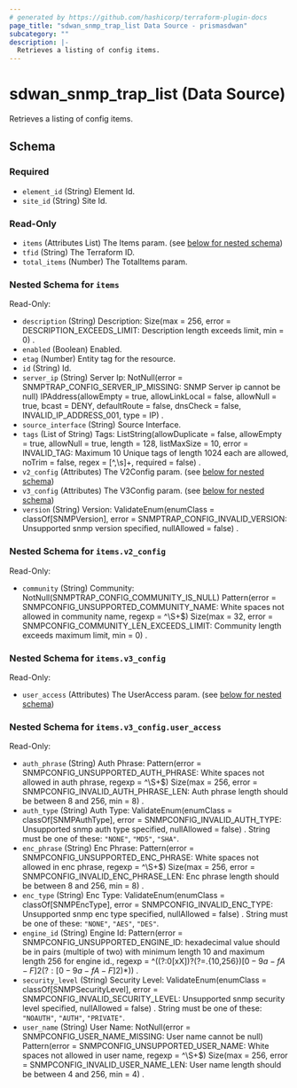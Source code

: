 ```yaml
---
# generated by https://github.com/hashicorp/terraform-plugin-docs
page_title: "sdwan_snmp_trap_list Data Source - prismasdwan"
subcategory: ""
description: |-
  Retrieves a listing of config items.
---
```


# sdwan_snmp_trap_list (Data Source)

Retrieves a listing of config items.



<!-- schema generated by tfplugindocs -->
## Schema

### Required

- `element_id` (String) Element Id.
- `site_id` (String) Site Id.

### Read-Only

- `items` (Attributes List) The Items param. (see [below for nested schema](#nestedatt--items))
- `tfid` (String) The Terraform ID.
- `total_items` (Number) The TotalItems param.

<a id="nestedatt--items"></a>
### Nested Schema for `items`

Read-Only:

- `description` (String) Description: Size(max = 256, error = DESCRIPTION_EXCEEDS_LIMIT: Description length exceeds limit, min = 0) .
- `enabled` (Boolean) Enabled.
- `etag` (Number) Entity tag for the resource.
- `id` (String) Id.
- `server_ip` (String) Server Ip: NotNull(error = SNMPTRAP_CONFIG_SERVER_IP_MISSING: SNMP Server ip cannot be null) IPAddress(allowEmpty = true, allowLinkLocal = false, allowNull = true, bcast = DENY, defaultRoute = false, dnsCheck = false, INVALID_IP_ADDRESS_001, type = IP) .
- `source_interface` (String) Source Interface.
- `tags` (List of String) Tags: ListString(allowDuplicate = false, allowEmpty = true, allowNull = true, length = 128, listMaxSize = 10, error = INVALID_TAG: Maximum 10 Unique tags of length 1024 each are allowed, noTrim = false, regex = [^,\\s]+, required = false) .
- `v2_config` (Attributes) The V2Config param. (see [below for nested schema](#nestedatt--items--v2_config))
- `v3_config` (Attributes) The V3Config param. (see [below for nested schema](#nestedatt--items--v3_config))
- `version` (String) Version: ValidateEnum(enumClass = classOf[SNMPVersion], error = SNMPTRAP_CONFIG_INVALID_VERSION: Unsupported snmp version specified, nullAllowed = false) .

<a id="nestedatt--items--v2_config"></a>
### Nested Schema for `items.v2_config`

Read-Only:

- `community` (String) Community: NotNull(SNMPTRAP_CONFIG_COMMUNITY_IS_NULL) Pattern(error = SNMPCONFIG_UNSUPPORTED_COMMUNITY_NAME: White spaces not allowed in community name, regexp = ^\\S+$) Size(max = 32, error = SNMPCONFIG_COMMUNITY_LEN_EXCEEDS_LIMIT: Community length exceeds maximum limit, min = 0) .


<a id="nestedatt--items--v3_config"></a>
### Nested Schema for `items.v3_config`

Read-Only:

- `user_access` (Attributes) The UserAccess param. (see [below for nested schema](#nestedatt--items--v3_config--user_access))

<a id="nestedatt--items--v3_config--user_access"></a>
### Nested Schema for `items.v3_config.user_access`

Read-Only:

- `auth_phrase` (String) Auth Phrase: Pattern(error = SNMPCONFIG_UNSUPPORTED_AUTH_PHRASE: White spaces not allowed in auth phrase, regexp = ^\\S+$) Size(max = 256, error = SNMPCONFIG_INVALID_AUTH_PHRASE_LEN: Auth phrase length should be between 8 and 256, min = 8) .
- `auth_type` (String) Auth Type: ValidateEnum(enumClass = classOf[SNMPAuthType], error = SNMPCONFIG_INVALID_AUTH_TYPE: Unsupported snmp auth type specified, nullAllowed = false) . String must be one of these: `"NONE"`, `"MD5"`, `"SHA"`.
- `enc_phrase` (String) Enc Phrase: Pattern(error = SNMPCONFIG_UNSUPPORTED_ENC_PHRASE: White spaces not allowed in enc phrase, regexp = ^\\S+$) Size(max = 256, error = SNMPCONFIG_INVALID_ENC_PHRASE_LEN: Enc phrase length should be between 8 and 256, min = 8) .
- `enc_type` (String) Enc Type: ValidateEnum(enumClass = classOf[SNMPEncType], error = SNMPCONFIG_INVALID_ENC_TYPE: Unsupported snmp enc type specified, nullAllowed = false) . String must be one of these: `"NONE"`, `"AES"`, `"DES"`.
- `engine_id` (String) Engine Id: Pattern(error = SNMPCONFIG_UNSUPPORTED_ENGINE_ID: hexadecimal value should be in pairs (multiple of two) with minimum length 10 and maximum length 256 for engine id., regexp = ^((?:0[xX])?(?=.{10,256}$)[0-9a-fA-F]{2}(?:[0-9a-fA-F]{2})*)$) .
- `security_level` (String) Security Level: ValidateEnum(enumClass = classOf[SNMPSecurityLevel], error = SNMPCONFIG_INVALID_SECURITY_LEVEL: Unsupported snmp security level specified, nullAllowed = false) . String must be one of these: `"NOAUTH"`, `"AUTH"`, `"PRIVATE"`.
- `user_name` (String) User Name: NotNull(error = SNMPCONFIG_USER_NAME_MISSING: User name cannot be null) Pattern(error = SNMPCONFIG_UNSUPPORTED_USER_NAME: White spaces not allowed in user name, regexp = ^\\S+$) Size(max = 256, error = SNMPCONFIG_INVALID_USER_NAME_LEN: User name length should be between 4 and 256, min = 4) .

